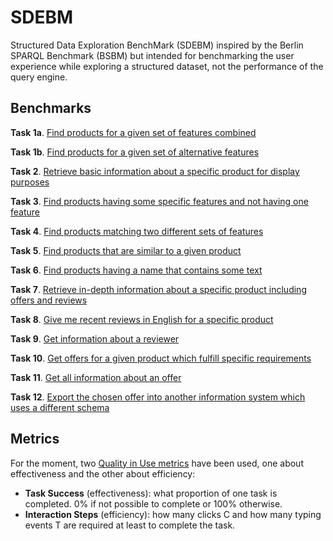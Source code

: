# SDEBM

Structured Data Exploration BenchMark (SDEBM) inspired by the Berlin SPARQL Benchmark (BSBM) but intended for benchmarking
the user experience while exploring a structured dataset, not the performance of the query engine.

## Benchmarks

**Task 1a**. [Find products for a given set of features combined](Benchmarks/1a.md)

**Task 1b**. [Find products for a given set of alternative features](Benchmarks/1b.md)

**Task 2**. [Retrieve basic information about a specific product for display purposes](Benchmarks/2.md)

**Task 3**. [Find products having some specific features and not having one feature](Benchmarks/3.md)

**Task 4**. [Find products matching two different sets of features](Benchmarks/4.md)

**Task 5**. [Find products that are similar to a given product](Benchmarks/5.md)

**Task 6**. [Find products having a name that contains some text](Benchmarks/6.md)

**Task 7**. [Retrieve in-depth information about a specific product including offers and reviews](Benchmarks/7.md)

**Task 8**. [Give me recent reviews in English for a specific product](Benchmarks/8.md)

**Task 9**. [Get information about a reviewer](Benchmarks/9.md)

**Task 10**. [Get offers for a given product which fulfill specific requirements](Benchmarks/10.md)

**Task 11**. [Get all information about an offer](Benchmarks/11.md)

**Task 12**. [Export the chosen offer into another information system which uses a different schema](Benchmarks/12.md)

## Metrics

For the moment, two [Quality in Use metrics](http://www.jucs.org/jucs_19_8/using_SWET_QUM_to) have been used, one about effectiveness and the other about efficiency:

* **Task Success** (effectiveness): what proportion of one task is completed. 0% if not possible to complete or 100% otherwise.
* **Interaction Steps** (efficiency): how many clicks C and how many typing events T are required at least to complete the task.
